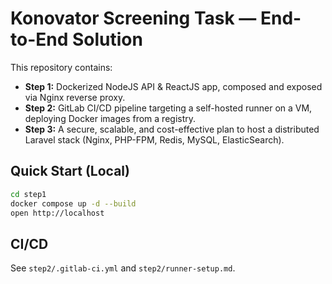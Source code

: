 # Konovator Screening Task — End-to-End Solution

This repository contains:
- **Step 1:** Dockerized NodeJS API & ReactJS app, composed and exposed via Nginx reverse proxy.
- **Step 2:** GitLab CI/CD pipeline targeting a self-hosted runner on a VM, deploying Docker images from a registry.
- **Step 3:** A secure, scalable, and cost-effective plan to host a distributed Laravel stack (Nginx, PHP-FPM, Redis, MySQL, ElasticSearch).

## Quick Start (Local)

```bash
cd step1
docker compose up -d --build
open http://localhost
```

## CI/CD

See `step2/.gitlab-ci.yml` and `step2/runner-setup.md`.
